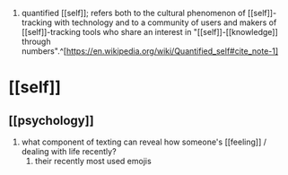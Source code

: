 1. quantified [[self]]; refers both to the cultural phenomenon of [[self]]-tracking with technology and to a community of users and makers of [[self]]-tracking tools who share an interest in "[[self]]-[[knowledge]] through numbers".^[https://en.wikipedia.org/wiki/Quantified_self#cite_note-1]

# [[self]]
## [[psychology]]
1. what component of texting can reveal how someone's [[feeling]] / dealing with life recently?
	1. their recently most used emojis